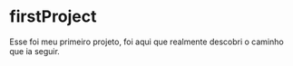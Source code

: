 # firstProject
Esse foi meu primeiro projeto, foi aqui que realmente descobri o caminho que ia seguir. 
